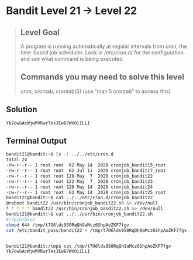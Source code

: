 
# Bandit Level 21 → Level 22
> ## Level Goal
>
> A program is running automatically at regular intervals from cron, the time-based job scheduler. Look in /etc/cron.d/ for the configuration and see what command is being executed.
> ## Commands you may need to solve this level
>
> cron, crontab, crontab(5) (use “man 5 crontab” to access this)

## Solution

```
Yk7owGAcWjwMVRwrTesJEwB7WVOiILLI
```

## Terminal Output
```bash
bandit21@bandit:~$ ls -l ../../etc/cron.d
total 24
-rw-r--r-- 1 root root  62 May 14  2020 cronjob_bandit15_root
-rw-r--r-- 1 root root  62 Jul 11  2020 cronjob_bandit17_root
-rw-r--r-- 1 root root 120 May  7  2020 cronjob_bandit22
-rw-r--r-- 1 root root 122 May  7  2020 cronjob_bandit23
-rw-r--r-- 1 root root 120 May 14  2020 cronjob_bandit24
-rw-r--r-- 1 root root  62 May 14  2020 cronjob_bandit25_root
bandit21@bandit:~$ cat ../../etc/cron.d/cronjob_bandit22
@reboot bandit22 /usr/bin/cronjob_bandit22.sh &> /dev/null
* * * * * bandit22 /usr/bin/cronjob_bandit22.sh &> /dev/null
bandit21@bandit:~$ cat ../../usr/bin/cronjob_bandit22.sh
#!/bin/bash
chmod 644 /tmp/t7O6lds9S0RqQh9aMcz6ShpAoZKF7fgv
cat /etc/bandit_pass/bandit22 > /tmp/t7O6lds9S0RqQh9aMcz6ShpAoZKF7fgv


bandit21@bandit:/tmp$ cat /tmp/t7O6lds9S0RqQh9aMcz6ShpAoZKF7fgv
Yk7owGAcWjwMVRwrTesJEwB7WVOiILLI

```

